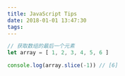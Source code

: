```yaml
---
title: JavaScript Tips
date: 2018-01-01 13:47:30
tags:
---
```


``` javascript
// 获取数组的最后一个元素
let array = [ 1, 2, 3, 4, 5, 6 ]

console.log(array.slice(-1)) // [6]
```